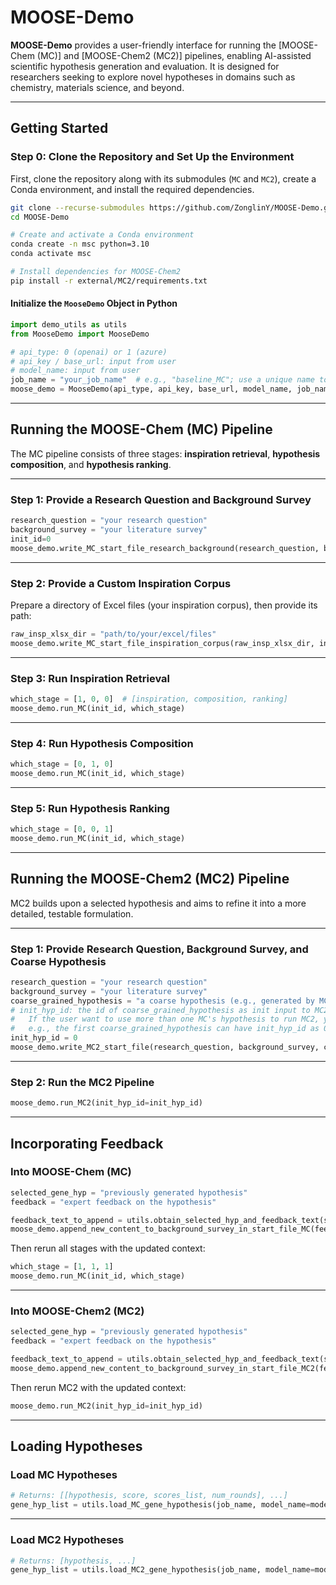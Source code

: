 # MOOSE-Demo

**MOOSE-Demo** provides a user-friendly interface for running the [MOOSE-Chem (MC)] and [MOOSE-Chem2 (MC2)] pipelines, enabling AI-assisted scientific hypothesis generation and evaluation. It is designed for researchers seeking to explore novel hypotheses in domains such as chemistry, materials science, and beyond.

---

## Getting Started

### Step 0: Clone the Repository and Set Up the Environment

First, clone the repository along with its submodules (`MC` and `MC2`), create a Conda environment, and install the required dependencies.

```bash
git clone --recurse-submodules https://github.com/ZonglinY/MOOSE-Demo.git
cd MOOSE-Demo

# Create and activate a Conda environment
conda create -n msc python=3.10
conda activate msc

# Install dependencies for MOOSE-Chem2
pip install -r external/MC2/requirements.txt
```


#### Initialize the `MooseDemo` Object in Python

```python
import demo_utils as utils
from MooseDemo import MooseDemo

# api_type: 0 (openai) or 1 (azure)
# api_key / base_url: input from user
# model_name: input from user
job_name = "your_job_name"  # e.g., "baseline_MC"; use a unique name to avoid overwriting results
moose_demo = MooseDemo(api_type, api_key, base_url, model_name, job_name)
```

---

## Running the MOOSE-Chem (MC) Pipeline

The MC pipeline consists of three stages: **inspiration retrieval**, **hypothesis composition**, and **hypothesis ranking**.

---

### Step 1: Provide a Research Question and Background Survey

```python
research_question = "your research question"
background_survey = "your literature survey"
init_id=0
moose_demo.write_MC_start_file_research_background(research_question, background_survey, init_id=init_id)
```

---

### Step 2: Provide a Custom Inspiration Corpus

Prepare a directory of Excel files (your inspiration corpus), then provide its path:

```python
raw_insp_xlsx_dir = "path/to/your/excel/files"
moose_demo.write_MC_start_file_inspiration_corpus(raw_insp_xlsx_dir, init_id=init_id)
```

---

### Step 3: Run Inspiration Retrieval

```python
which_stage = [1, 0, 0]  # [inspiration, composition, ranking]
moose_demo.run_MC(init_id, which_stage)
```

---

### Step 4: Run Hypothesis Composition

```python
which_stage = [0, 1, 0]
moose_demo.run_MC(init_id, which_stage)
```

---

### Step 5: Run Hypothesis Ranking

```python
which_stage = [0, 0, 1]
moose_demo.run_MC(init_id, which_stage)
```

---

## Running the MOOSE-Chem2 (MC2) Pipeline

MC2 builds upon a selected hypothesis and aims to refine it into a more detailed, testable formulation.

---

### Step 1: Provide Research Question, Background Survey, and Coarse Hypothesis

```python
research_question = "your research question"
background_survey = "your literature survey"
coarse_grained_hypothesis = "a coarse hypothesis (e.g., generated by MC)"
# init_hyp_id: the id of coarse_grained_hypothesis as init input to MC2 under the same research question 
#   If the user want to use more than one MC's hypothesis to run MC2, you can use init_hyp_id to track them. 
#   e.g., the first coarse_grained_hypothesis can have init_hyp_id as 0, and the second can have init_hyp_id is 1, etc
init_hyp_id = 0
moose_demo.write_MC2_start_file(research_question, background_survey, coarse_grained_hypothesis, init_hyp_id=init_hyp_id)
```

---

### Step 2: Run the MC2 Pipeline

```python
moose_demo.run_MC2(init_hyp_id=init_hyp_id)
```

---

## Incorporating Feedback

### Into MOOSE-Chem (MC)

```python
selected_gene_hyp = "previously generated hypothesis"
feedback = "expert feedback on the hypothesis"

feedback_text_to_append = utils.obtain_selected_hyp_and_feedback_text(selected_gene_hyp, feedback)
moose_demo.append_new_content_to_background_survey_in_start_file_MC(feedback_text_to_append, init_id)
```

Then rerun all stages with the updated context:

```python
which_stage = [1, 1, 1]
moose_demo.run_MC(init_id, which_stage)
```

---

### Into MOOSE-Chem2 (MC2)

```python
selected_gene_hyp = "previously generated hypothesis"
feedback = "expert feedback on the hypothesis"

feedback_text_to_append = utils.obtain_selected_hyp_and_feedback_text(selected_gene_hyp, feedback)
moose_demo.append_new_content_to_background_survey_in_start_file_MC2(feedback_text_to_append, init_hyp_id=init_hyp_id)
```

Then rerun MC2 with the updated context:

```python
moose_demo.run_MC2(init_hyp_id=init_hyp_id)
```

---

## Loading Hypotheses

### Load MC Hypotheses

```python
# Returns: [[hypothesis, score, scores_list, num_rounds], ...]
gene_hyp_list = utils.load_MC_gene_hypothesis(job_name, model_name=model_name, init_id=init_id) 
```

---

### Load MC2 Hypotheses

```python
# Returns: [hypothesis, ...]
gene_hyp_list = utils.load_MC2_gene_hypothesis(job_name, model_name=model_name, eval_model_name=model_name, init_hyp_id=init_hyp_id) 
```

